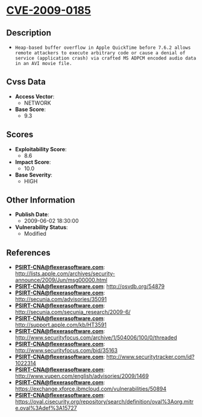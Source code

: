 
# [CVE-2009-0185](http://lists.apple.com/archives/security-announce/2009/Jun/msg00000.html)

## Description

- `Heap-based buffer overflow in Apple QuickTime before 7.6.2 allows remote attackers to execute arbitrary code or cause a denial of service (application crash) via crafted MS ADPCM encoded audio data in an AVI movie file.`

## Cvss Data

- **Access Vector**:
  - NETWORK
- **Base Score**:
  - 9.3

## Scores

- **Exploitability Score**:
  - 8.6
- **Impact Score**:
  - 10.0
- **Base Severity**:
  - HIGH

## Other Information

- **Publish Date**:
  - 2009-06-02 18:30:00
- **Vulnerability Status**:
  - Modified

## References

- **PSIRT-CNA@flexerasoftware.com**: http://lists.apple.com/archives/security-announce/2009/Jun/msg00000.html
- **PSIRT-CNA@flexerasoftware.com**: http://osvdb.org/54879
- **PSIRT-CNA@flexerasoftware.com**: http://secunia.com/advisories/35091
- **PSIRT-CNA@flexerasoftware.com**: http://secunia.com/secunia_research/2009-6/
- **PSIRT-CNA@flexerasoftware.com**: http://support.apple.com/kb/HT3591
- **PSIRT-CNA@flexerasoftware.com**: http://www.securityfocus.com/archive/1/504006/100/0/threaded
- **PSIRT-CNA@flexerasoftware.com**: http://www.securityfocus.com/bid/35163
- **PSIRT-CNA@flexerasoftware.com**: http://www.securitytracker.com/id?1022314
- **PSIRT-CNA@flexerasoftware.com**: http://www.vupen.com/english/advisories/2009/1469
- **PSIRT-CNA@flexerasoftware.com**: https://exchange.xforce.ibmcloud.com/vulnerabilities/50894
- **PSIRT-CNA@flexerasoftware.com**: https://oval.cisecurity.org/repository/search/definition/oval%3Aorg.mitre.oval%3Adef%3A15727
